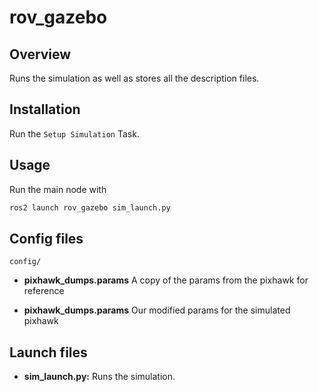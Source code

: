 # rov_gazebo

## Overview

Runs the simulation as well as stores all the description files.

## Installation

Run the `Setup Simulation` Task.

## Usage

Run the main node with

```bash
ros2 launch rov_gazebo sim_launch.py
```

## Config files

`config/`

* **pixhawk_dumps.params** A copy of the params from the pixhawk for reference

* **pixhawk_dumps.params** Our modified params for the simulated pixhawk

## Launch files

* **sim_launch.py:** Runs the simulation.
